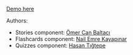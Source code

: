 [Demo here](https://omercanbaltaci.github.io/Language-Learning-App/)

Authors:
* Stories component: [Ömer Can Baltacı](https://github.com/omercanbaltaci)
* Flashcards component: [Nail Emre Kayapınar](https://github.com/Nailemre)
* Quizzes component: [Hasan Tığtepe](https://github.com/HasanT25)
